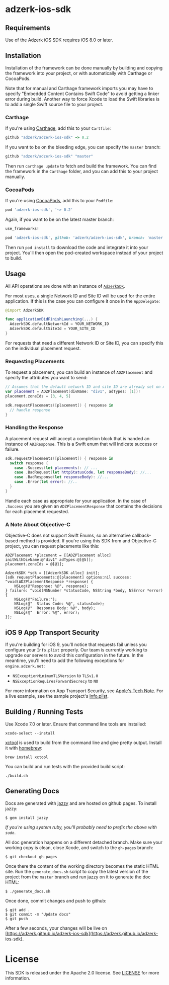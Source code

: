 # adzerk-ios-sdk

## Requirements

Use of the Adzerk iOS SDK requires iOS 8.0 or later.

## Installation

Installation of the framework can be done manually by building and copying the framework into your project, or with
automatically with Carthage or CocoaPods.

Note that for manual and Carthage framework imports you may have to specify "Embedded Content Contains Swift Code" to avoid getting a linker error during build. Another way to force Xcode to load the Swift libraries is to add a single Swift source file to your project.

### Carthage

If you're using [Carthage](https://github.com/Carthage/Carthage), add this to your `Cartfile`:

```ruby
github "adzerk/adzerk-ios-sdk" ~> 0.2
```

If you want to be on the bleeding edge, you can specify the `master` branch:

```ruby
github "adzerk/adzerk-ios-sdk" "master"
```

Then run `carthage update` to fetch and build the framework. You can find the framework in the `Carthage` folder, and you can add
this to your project manually.

### CocoaPods

If you're using [CocoaPods](https://cocoapods.org), add this to your `Podfile`:

```ruby
pod 'adzerk-ios-sdk', '~> 0.2'
```

Again, if you want to be on the latest master branch:

```ruby
use_frameworks!

pod 'adzerk-ios-sdk', github: 'adzerk/adzerk-ios-sdk', branch: 'master'
```

Then run `pod install` to download the code and integrate it into your project. You'll then open the pod-created workspace instead of your project to build.

## Usage

All API operations are done with an instance of [`AdzerkSDK`](http://adzerk.github.io/adzerk-ios-sdk/Classes/AdzerkSDK.html).

For most uses, a single Network ID and Site ID will be used for the entire application. If this is the case
you can configure it once in the `AppDelegate`:

```swift
@import AdzerkSDK

func applicationDidFinishLaunching(...) {
  AdzerkSDK.defaultNetworkId = YOUR_NETWORK_ID
  AdzerkSDK.defaultSiteId = YOUR_SITE_ID
}
```

For requests that need a different Network ID or Site ID, you can specify this on the individual placement request.

### Requesting Placements

To request a placement, you can build an instance of `ADZPlacement` and specify the attributes you want to send:

```swift
// Assumes that the default network ID and site ID are already set on AdzerkSDK
var placement = ADZPlacement(divName: "div1", adTypes: [1])!
placement.zoneIds = [3, 4, 5]

sdk.requestPlacements([placement]) { response in
  // handle response
}
```

### Handling the Response

A placement request will accept a completion block that is handed an instance of `ADZResponse`. This is
a Swift enum that will indicate success or failure.

```swift
sdk.requestPlacements([placement]) { response in
  switch response {
    case .Success(let placements): // ...
    case .BadRequest(let httpStatusCode, let responseBody): //...
    case .BadResponse(let responseBody): //...
    case .Error(let error): //..
  }
}
```

Handle each case as appropriate for your application. In the case of `.Success` you are given an `ADZPlacementResponse`
that contains the decisions for each placement requested.

### A Note About Objective-C

Objective-C does not support Swift Enums, so an alternative callback-based method is provided. If you're using this SDK from
and Objective-C project, you can request placements like this:

```objc
ADZPlacement *placement = [[ADZPlacement alloc] initWithDivName:@"div1" adTypes:@[@5]];
placement.zoneIds = @[@1];

AdzerkSDK *sdk = [[AdzerkSDK alloc] init];
[sdk requestPlacements:@[placement] options:nil success: ^void(ADZPlacementResponse *response) {
    NSLog(@"Response: %@", response);
} failure: ^void(NSNumber *statusCode, NSString *body, NSError *error) {
    NSLog(@"Failure:");
    NSLog(@"  Status Code: %@", statusCode);
    NSLog(@"  Response Body: %@", body);
    NSLog(@"  Error: %@", error);
}];
```

## iOS 9 App Transport Security

If you're building for iOS 9, you'll notice that requests fail unless you configure your `Info.plist` properly. Our team is currently working to upgrade our servers to avoid this configuration in the future. In the meantime, you'll need
to add the following exceptions for `engine.adzerk.net`:

- `NSExceptionMinimumTLSVersion` to `TLSv1.0`
- `NSExceptionRequiresForwardSecrecy` to `NO`

For more information on App Transport Security, see [Apple's Tech Note](https://developer.apple.com/library/prerelease/ios/technotes/App-Transport-Security-Technote/). For a live example, see the sample project's [Info.plist](https://raw.githubusercontent.com/adzerk/adzerk-ios-sdk/master/SampleApp/SampleApp/Info.plist?token=AADnBOuU-Qoxzb2WLO3_YdG2NIEw9HOGks5WCqgGwA%3D%3D).

## Building / Running Tests

Use Xcode 7.0 or later. Ensure that command line tools are installed:

```
xcode-select --install
```

[xctool](http://github.com/facebook/xctool) is used to build from the command line and give pretty output.  Install it with [homebrew](http://brew.sh):

```
brew install xctool
```

You can build and run tests with the provided build script:

```
./build.sh
```

## Generating Docs

Docs are generated with [jazzy](https://github.com/Realm/jazzy) and are hosted on github pages. To install jazzy:

```
$ gem install jazzy
```

_If you're using system ruby, you'll probably need to prefix the above with `sudo`_.

All doc generation happens on a different detached branch. Make sure your working copy is clean, close Xcode, and switch to the `gh-pages` branch:

```
$ git checkout gh-pages
```

Once there the content of the working directory becomes the static HTML site. Run the `generate_docs.sh` script to copy the latest version of the project from the `master` branch and run jazzy on it to generate the doc HTML:

```
$ ./generate_docs.sh
```

Once done, commit changes and push to github:

```
$ git add .
$ git commit -m "Update docs"
$ git push
```

After a few seconds, your changes will be live on [https://adzerk.github.io/adzerk-ios-sdk](https://adzerk.github.io/adzerk-ios-sdk).

# License

This SDK is released under the Apache 2.0 license. See [LICENSE](https://github.com/adzerk/adzerk-ios-sdk/tree/master/LICENSE) for more information.
